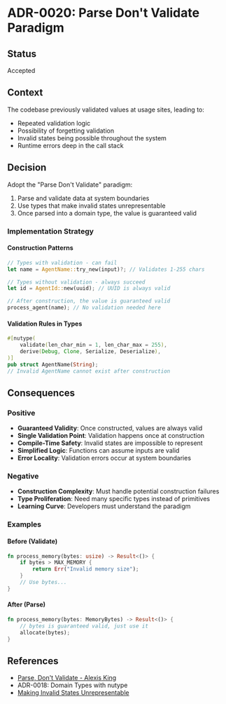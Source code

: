 # ADR-0020: Parse Don't Validate Paradigm

## Status
Accepted

## Context
The codebase previously validated values at usage sites, leading to:
- Repeated validation logic
- Possibility of forgetting validation
- Invalid states being possible throughout the system
- Runtime errors deep in the call stack

## Decision
Adopt the "Parse Don't Validate" paradigm:
1. Parse and validate data at system boundaries
2. Use types that make invalid states unrepresentable
3. Once parsed into a domain type, the value is guaranteed valid

### Implementation Strategy

#### Construction Patterns
```rust
// Types with validation - can fail
let name = AgentName::try_new(input)?; // Validates 1-255 chars

// Types without validation - always succeed
let id = AgentId::new(uuid); // UUID is always valid

// After construction, the value is guaranteed valid
process_agent(name); // No validation needed here
```

#### Validation Rules in Types
```rust
#[nutype(
    validate(len_char_min = 1, len_char_max = 255),
    derive(Debug, Clone, Serialize, Deserialize),
)]
pub struct AgentName(String);
// Invalid AgentName cannot exist after construction
```

## Consequences

### Positive
- **Guaranteed Validity**: Once constructed, values are always valid
- **Single Validation Point**: Validation happens once at construction
- **Compile-Time Safety**: Invalid states are impossible to represent
- **Simplified Logic**: Functions can assume inputs are valid
- **Error Locality**: Validation errors occur at system boundaries

### Negative
- **Construction Complexity**: Must handle potential construction failures
- **Type Proliferation**: Need many specific types instead of primitives
- **Learning Curve**: Developers must understand the paradigm

### Examples

#### Before (Validate)
```rust
fn process_memory(bytes: usize) -> Result<()> {
    if bytes > MAX_MEMORY {
        return Err("Invalid memory size");
    }
    // Use bytes...
}
```

#### After (Parse)
```rust
fn process_memory(bytes: MemoryBytes) -> Result<()> {
    // bytes is guaranteed valid, just use it
    allocate(bytes);
}
```

## References
- [Parse, Don't Validate - Alexis King](https://lexi-lambda.github.io/blog/2019/11/05/parse-don-t-validate/)
- ADR-0018: Domain Types with nutype
- [Making Invalid States Unrepresentable](https://yoric.github.io/post/rust-typestate/)
